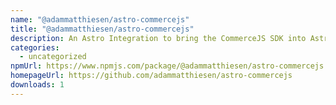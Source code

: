 ```yaml
---
name: "@adammatthiesen/astro-commercejs"
title: "@adammatthiesen/astro-commercejs"
description: An Astro Integration to bring the CommerceJS SDK into Astro snap in package.
categories:
  - uncategorized
npmUrl: https://www.npmjs.com/package/@adammatthiesen/astro-commercejs
homepageUrl: https://github.com/adammatthiesen/astro-commercejs
downloads: 1
---
```

